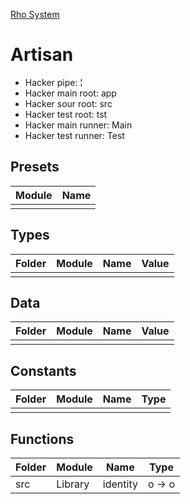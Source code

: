 [Rho System](readme.md)



# Artisan
* Hacker pipe: ¦
* Hacker main root: app
* Hacker sour root: src
* Hacker test root: tst
* Hacker main runner: Main
* Hacker test runner: Test


## Presets
| Module | Name |
|--------|------|
|        |      |


## Types
| Folder | Module | Name | Value |
|--------|--------|------|-------|
|        |        |      |       |


## Data
| Folder | Module | Name | Value |
|--------|--------|------|-------|
|        |        |      |       |


## Constants
| Folder | Module | Name | Type |
|--------|--------|------|------|
|        |        |      |      |


## Functions
| Folder | Module  | Name     | Type   |
|--------|---------|----------|--------|
| src    | Library | identity | o -> o |
